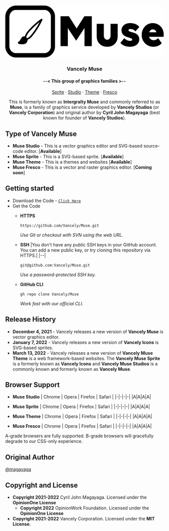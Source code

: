 <p align="center">
  <a href="https://github.com/Vancely/Muse">
    <img src="images/logo.png" width="510" height="165">
  </a>
</p>

<h3 align="center">Vancely Muse</h3>
<h4 align="center"> --< This group of graphics families >-- </h4>
<p align="center">
  <a href="https://github.com/Vancely/Muse/tree/main/Muse%20Sprite">Sprite</a>
  ·
  <a href="https://github.com/Vancely/Muse/tree/main/Muse%20Studio">Studio</a>
  ·
  <a href="https://github.com/Vancely/Muse/tree/main/Muse%20Theme">Theme</a>
  ·
  <a href="#">Fresco</a>
</p>

<p align="center">
This is formerly known as <b>Intergralty Muse</b> and commonly referred to as <b>Muse</b>, is a family of graphics service developed by <b>Vancely Studios</b> (or <b>Vancely Corporation</b>) and original author by <b>Cyril John Magayaga</b> (best known for founder of <b>Vancely Studios</b>).
</p>

## Type of Vancely Muse
* **Muse Studio** - This is a vector graphics editor and SVG-based source-code editor. [**Available**]
* **Muse Sprite** - This is a SVG-based sprite. [**Available**]
* **Muse Theme** - This is a themes and websites [**Available**]
* **Muse Fresco** - This is a vector and raster graphics editor. [**Coming soon**]

## Getting started
* Download the Code - [`Click Here`](https://github.com/Vancely/Muse/archive/refs/heads/main.zip)
* Get the Code
  * **HTTPS**
    ```
    https://github.com/Vancely/Muse.git
    ```
    _Use Git or checkout with SVN using the web URL._
  * **SSH**
    |You don't have any public SSH keys in your GitHub account. You can add a new public key, or try cloning this repository via HTTPS.|
    |--|
  
    ```
    git@github.com:Vancely/Muse.git
    ```
    _Use a password-protected SSH key._
  * **GitHub CLI**
    ```
    gh repo clone Vancely/Muse
    ```
    _Work fast with our official CLI._
  
## Release History
* **December 4, 2021** - Vancely releases a new version of **Vancely Muse** is vector graphics editor.
* **January 7, 2022** - Vancely releases a new version of **Vancely Icons** is SVG-based sprites.
* **March 13, 2022** - Vancely releases a new version of **Vancely Muse Theme** is a web framework-based websites. The **Vancely Muse Sprite** is a formerly known as **Vancely Icons** and **Vancely Muse Studios** is a commonly known and formerly known as **Vancely Muse**.

## Browser Support
* **Muse Studio**
  | Chrome | Opera | Firefox | Safari |
  |-|-|-|-|
  |A|A|A|A|

* **Muse Sprite**
  | Chrome | Opera | Firefox | Safari |
  |-|-|-|-|
  |A|A|A|A|

* **Muse Theme**
  | Chrome | Opera | Firefox | Safari |
  |-|-|-|-|
  |A|A|A|A|

* **Muse Fresco**
  | Chrome | Opera | Firefox | Safari |
  |-|-|-|-|
  |A|A|A|A|

A-grade browsers are fully supported. B-grade browsers will gracefully degrade to our CSS-only experience.
  
## Original Author
[@magayaga](https://github.com/magayaga)

## Copyright and License
* **Copyright 2021-2022** Cyril John Magayaga. Licensed under the **OpinionOne License**
  * **Copyright 2022** OpinionWork Foundation. Licensed under the **OpinionOne License**
* **Copyright 2021-2022** Vancely Corporation. Licensed under the **MIT License**.
